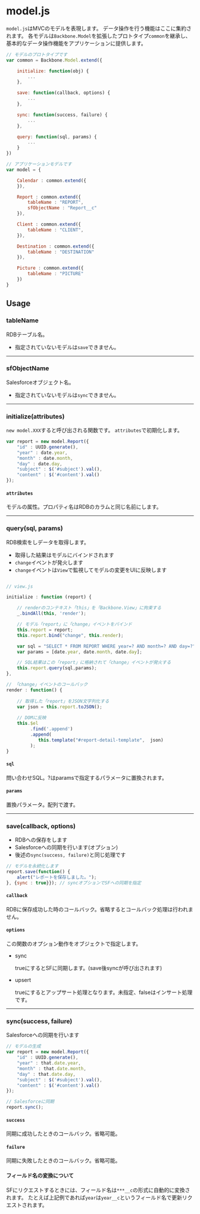 # model.js

`model.js`はMVCのモデルを表現します。
データ操作を行う機能はここに集約されます。
各モデルは`Backbone.Model`を拡張したプロトタイプ`common`を継承し、基本的なデータ操作機能をアプリケーションに提供します。

```javascript
// モデルのプロトタイプです
var common = Backbone.Model.extend({

	initialize: function(obj) {
		...
	},

	save: function(callback, options) {
		...
	},

	sync: function(success, failure) {
		...
	},

	query: function(sql, params) {
		...
	}
})

// アプリケーションモデルです
var model = {

	Calendar : common.extend({
	}),

	Report : common.extend({
		tableName : "REPORT",
		sfObjectName : "Report__c"
	}),

	Client : common.extend({
		tableName : "CLIENT",
	}),

	Destination : common.extend({
		tableName : "DESTINATION"
	}),

	Picture : common.extend({
		tableName : "PICTURE"
	})
}
```

## Usage

### tableName

RDBテーブル名。

* 指定されていないモデルは`save`できません。

***

### sfObjectName

Salesforceオブジェクト名。

* 指定されていないモデルは`sync`できません。

***

### initialize(attributes)

`new model.XXX`すると呼び出される関数です。
`attributes`で初期化します。

```javascript
var report = new model.Report({
	"id" : UUID.generate(),
	"year" : date.year,
	"month" : date.month,
	"day" : date.day,
	"subject" : $('#subject').val(),
	"content" : $('#content').val()
});
```

#### `attributes`

モデルの属性。プロパティ名はRDBのカラムと同じ名前にします。

***

### query(sql, params)

RDB検索をしデータを取得します。

* 取得した結果はモデルにバインドされます
* `change`イベントが発火します
 * `change`イベントは`View`で監視してモデルの変更をUIに反映します

```javascript

// view.js

initialize : function (report) {

    // renderのコンテキスト「this」を「Backbone.View」に拘束する
    _.bindAll(this, 'render');

    // モデル「report」に「change」イベントをバインド
    this.report = report;
    this.report.bind("change", this.render);

    var sql = "SELECT * FROM REPORT WHERE year=? AND month=? AND day=?";
    var params = [date.year, date.month, date.day];

    // SQL結果はこの「report」に格納されて「change」イベントが発火する
    this.report.query(sql,params);
},

// 「change」イベントのコールバック
render : function() {
    
    // 取得した「report」をJSON文字列化する
    var json = this.report.toJSON();
    
    // DOMに反映
    this.$el
         .find('.append')
         .append(
            this.template("#report-detail-template",  json)
         );
}
```
#### `sql`

問い合わせSQL。?はparamsで指定するパラメータに置換されます。

#### `params`

置換パラメータ。配列で渡す。

***

### save(callback, options)

* RDBへの保存をします
* Salesforceへの同期を行います(オプション)
 * 後述の`sync(success, failure)`と同じ処理です

``` javascript
// モデルを永続化します
report.save(function() {
	alert("レポートを保存しました。");
}, {sync : true}}); // syncオプションでSFへの同期を指定
```

#### `callback`
RDBに保存成功した時のコールバック。省略するとコールバック処理は行われません。

#### `options`
この関数のオプション動作をオブジェクトで指定します。

* sync

	trueにするとSFに同期します。(save後syncが呼び出されます)

* upsert

	trueにするとアップサート処理となります。未指定、falseはインサート処理です。

***

### sync(success, failure)

Salesforceへの同期を行います

```javascript
// モデルの生成
var report = new model.Report({
    "id" : UUID.generate(),
    "year" : that.date.year,
    "month" : that.date.month,
    "day" : that.date.day,
    "subject" : $('#subject').val(),
    "content" : $('#content').val()
});

// Salesforceに同期
report.sync();
```

#### `success`
同期に成功したときのコールバック。省略可能。

#### `failure`
同期に失敗したときのコールバック。省略可能。

#### フィールド名の変換について

SFにリクエストするときには、フィールド名は`***__c`の形式に自動的に変換されます。
たとえば上記例であれば`year`は`year__c`というフィールド名で更新リクエストされます。
